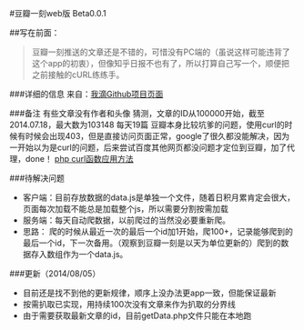 #豆瓣一刻web版 Beta0.0.1

##写在前面：
>豆瓣一刻推送的文章还是不错的，可惜没有PC端的（虽说这样可能违背了这个app的初衷），但像知乎日报不也有了，所以打算自己写一个，顺便把之前接触的cURL练练手。


###详细的信息
来自：[我滴Github项目页面](https://github.com/MapleShaw/dbMoment)

###备注
有些文章没有作者和头像
猜测，文章的ID从100000开始，截至2014.07.18，最大数为103148
每天19篇
豆瓣本身比较坑爹的问题，使用curl的时候有时候会出现403，但是直接访问页面正常，google了很久都没能解决，因为一开始以为是curl的问题，后来尝试百度其他网页都没问题才定位到豆瓣，加了代理，done！
[php curl函数应用方法](http://blog.csdn.net/eroswang/article/details/3426375)

###待解决问题
  *   客户端：目前存放数据的data.js是单独一个文件，随着日积月累肯定会很大，页面每次加载不能总是加载整个js，所以需要分割按需加载
  *   服务端：每天自动爬数据，以前爬过的当然没必要重新爬。
  *   思路：
      爬的时候从最近一次的最后一个id加1开始，爬100+，记录能够爬到的最后一个id，下一次备用。（观察到豆瓣一刻是以天为单位更新的）爬到的数据存入数组作为一个data.js。

###更新（2014/08/05）
   * 目前还是找不到他的更新规律，顺序上没办法更app一致，但能保证最新
   * 按需扒取已实现，用持续100次没有文章来作为扒取的分界线
   * 由于需要获取最新文章的id，目前getData.php文件只能在本地跑
